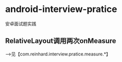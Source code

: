 # android-interview-pratice
安卓面试题实践

## RelativeLayout调用两次onMeasure
——>见【com.reinhard.interview.pratice.measure.*】
